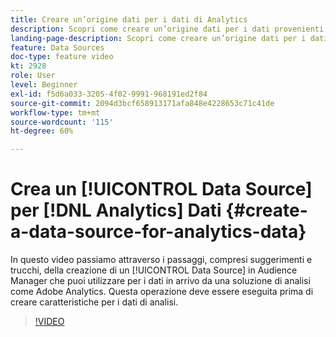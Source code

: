 ```yaml
---
title: Creare un’origine dati per i dati di Analytics
description: Scopri come creare un’origine dati per i dati provenienti in tempo reale da una soluzione di analisi quale Adobe Analytics. Esegui questa operazione prima di creare caratteristiche per i dati di analisi.
landing-page-description: Scopri come creare un’origine dati per i dati provenienti in tempo reale da una soluzione di analisi quale Adobe Analytics. Esegui questa operazione prima di creare caratteristiche per i dati di analisi.
feature: Data Sources
doc-type: feature video
kt: 2928
role: User
level: Beginner
exl-id: f5d6a033-3205-4f02-9991-968191ed2f84
source-git-commit: 2094d3bcf658913171afa848e4228653c71c41de
workflow-type: tm+mt
source-wordcount: '115'
ht-degree: 60%

---
```


# Crea un [!UICONTROL Data Source] per [!DNL Analytics] Dati {#create-a-data-source-for-analytics-data}

In questo video passiamo attraverso i passaggi, compresi suggerimenti e trucchi, della creazione di un [!UICONTROL Data Source] in Audience Manager che puoi utilizzare per i dati in arrivo da una soluzione di analisi come Adobe Analytics. Questa operazione deve essere eseguita prima di creare caratteristiche per i dati di analisi.

>[!VIDEO](https://video.tv.adobe.com/v/27329/?quality=12)
